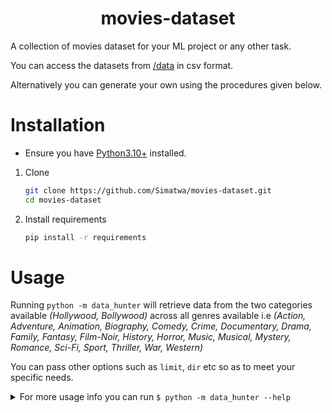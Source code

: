 <h1 align="center"> movies-dataset </h1>
A collection of movies dataset for your ML project or any other task.

You can access the datasets from [/data](/data) in csv format.

Alternatively you can generate your own using the procedures given below.

# Installation

- Ensure you have [Python3.10+](https://python.org) installed.

1. Clone 
   ```sh
   git clone https://github.com/Simatwa/movies-dataset.git
   cd movies-dataset
   ```

2. Install requirements
   ```sh
   pip install -r requirements
   ```

# Usage

Running `python -m data_hunter` will retrieve data from the two categories available *(Hollywood, Bollywood)* across all genres available i.e *(Action, Adventure, Animation, Biography, Comedy, Crime, Documentary, Drama, Family, Fantasy, Film-Noir, History, Horror, Music, Musical, Mystery, Romance, Sci-Fi, Sport, Thriller, War, Western)*

You can pass other options such as `limit`, `dir` etc so as to meet your specific needs.

<details>

<summary>
For more usage info you can run <code>$ python -m data_hunter --help</code>
</summary>

```
usage: data-hunter [-h]
                   [-g [[Action|Adventure|Animation|Biography|Comedy|Crime|Documentary|Drama|Family|Fantasy|Film-Noir|History|Horror|Music|Musical|Mystery|Romance|Sci-Fi|Sport|Thriller|War|Western] ...]]
                   [-c [[Bollywood|Bollywood|_] ...]] [-l LIMIT]
                   [-d DIR] [-p PREFIX] [-q] [-w] [-t] [-v]

A collection of movies dataset for your ML project or any other
task.

options:
  -h, --help            show this help message and exit
  -g, --genres [[Action|Adventure|Animation|Biography|Comedy|Crime|Documentary|Drama|Family|Fantasy|Film-Noir|History|Horror|Music|Musical|Mystery|Romance|Sci-Fi|Sport|Thriller|War|Western] ...]
                        Movie genres - ['_']
  -c, --categories [[Bollywood|Bollywood|_] ...]
                        Movie category - ['_']
  -l, --limit LIMIT     Total movies per genre(multiple of 20) -
                        1000000
  -d, --dir DIR         Parent directory to save the datasets to -
                        /home/smartwa/git/smartwa/movies-dataset
  -p, --prefix PREFIX   Datasets filename prefix -
  -q, --quiet           Do not stdout any informative texts - False
  -w, --overwrite       Clear all $prefix*.csv file in the $dir -
                        False
  -t, --trace           Maintain trace of the hunting progress -
                        False
  -v, --version         show program's version number and exit

There's no gurantee that the data generated are correct.
```

</details>